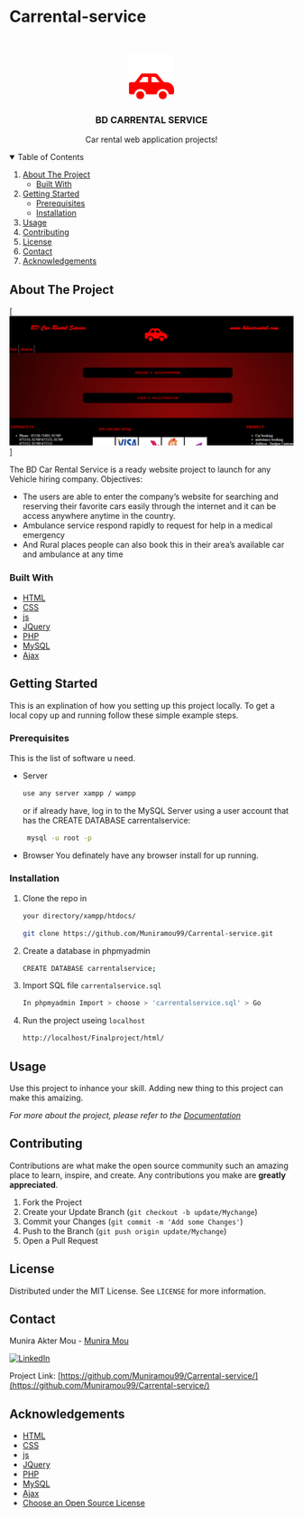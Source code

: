 # Carrental-service

<!--
*** Hi I'm Munira Akter Mou.
*** Thanks for checking out this Project. If you have a suggestion
*** that would make this better, please fork the repo and create a pull request
*** Thanks again! :D
-->



<br />
<p align="center">
  <a href="https://github.com/Muniramou99/Carrental-service/">
    <img src="./logo1.png" alt="Logo" width="80" height="80">
  </a>

  <h3 align="center">BD CARRENTAL SERVICE</h3>

  <p align="center">
    Car rental web application projects!
  </p>
</p>

<details open="open">
  <summary>Table of Contents</summary>
  <ol>
    <li>
      <a href="#about-the-project">About The Project</a>
      <ul>
        <li><a href="#built-with">Built With</a></li>
      </ul>
    </li>
    <li>
      <a href="#getting-started">Getting Started</a>
      <ul>
        <li><a href="#prerequisites">Prerequisites</a></li>
        <li><a href="#installation">Installation</a></li>
      </ul>
    </li>
    <li><a href="#usage">Usage</a></li>   
    <li><a href="#contributing">Contributing</a></li>
    <li><a href="#license">License</a></li>
    <li><a href="#contact">Contact</a></li>
    <li><a href="#acknowledgements">Acknowledgements</a></li>
  </ol>
</details>


## About The Project

[![website-screenshot]]

The BD Car Rental Service is a ready website project to launch for any Vehicle hiring company.
Objectives:

 * The users are able to enter the company’s website for searching and reserving their favorite cars easily through
   the internet and it can be access anywhere anytime in the country. 
 * Ambulance service respond rapidly to request for help in a medical emergency 
 * And Rural places people can also book this in their area’s  available car and ambulance at any time


### Built With


* [HTML](https://www.w3schools.com/html/)
* [CSS](https://www.w3schools.com/css/)
* [js](https://www.w3schools.com/js/)
* [JQuery](https://jquery.com)
* [PHP](https://www.w3schools.com/php/)
* [MySQL](https://mysqltutorial.org)
* [Ajax](https://www.w3schools.com/xml/ajax_intro.asp)



## Getting Started

This is an explination of how you setting up this project locally.
To get a local copy up and running follow these simple example steps.

### Prerequisites

This is the list of software u need.
* Server
  ```sh
  use any server xampp / wampp
  ```
  or if already have, log in to the MySQL Server using a user account that has the CREATE DATABASE carrentalservice:
  ```sh
   mysql -u root -p
   ```
* Browser
  You definately have any browser install for up running.

### Installation

1. Clone the repo in
   ```sh
   your directory/xampp/htdocs/
   ```
   ```sh
   git clone https://github.com/Muniramou99/Carrental-service.git
   ```
2. Create a database in phpmyadmin
   ```sh
   CREATE DATABASE carrentalservice;
   ```
3. Import SQL file `carrentalservice.sql`
   ```sh
   In phpmyadmin Import > choose > 'carrentalservice.sql' > Go
   ```
4. Run the project useing `localhost`
   ```sh
   http://localhost/Finalproject/html/
   ```


## Usage

Use this project to inhance your skill. Adding new thing to this project can make this amaizing.

_For more about the project, please refer to the [Documentation](projectreport.pdf)_


## Contributing

Contributions are what make the open source community such an amazing place to learn, inspire, and create. Any contributions you make are **greatly appreciated**.

1. Fork the Project
2. Create your Update Branch (`git checkout -b update/Mychange`)
3. Commit your Changes (`git commit -m 'Add some Changes'`)
4. Push to the Branch (`git push origin update/Mychange`)
5. Open a Pull Request


## License

Distributed under the MIT License. See `LICENSE` for more information.

## Contact

Munira Akter Mou - [Munira Mou](https://www.linkedin.com/in/munira-mou-89a75319b/) 

[![LinkedIn][linkedin-shield]][linkedin-url]

Project Link: [https://github.com/Muniramou99/Carrental-service/](https://github.com/Muniramou99/Carrental-service/)




## Acknowledgements
* [HTML](https://www.w3schools.com/html/)
* [CSS](https://www.w3schools.com/css/)
* [js](https://www.w3schools.com/js/)
* [JQuery](https://jquery.com)
* [PHP](https://www.w3schools.com/php/)
* [MySQL](https://mysqltutorial.org)
* [Ajax](https://www.w3schools.com/xml/ajax_intro.asp)
* [Choose an Open Source License](https://choosealicense.com)




[linkedin-shield]: https://img.shields.io/badge/-LinkedIn-black.svg?style=for-the-badge&logo=linkedin&colorB=555
[linkedin-url]: https://www.linkedin.com/in/munira-mou-89a75319b/
[website-screenshot]: indexpage.png
